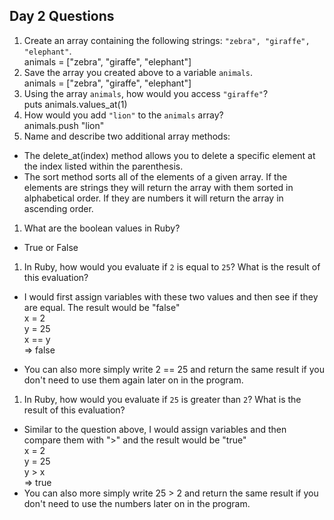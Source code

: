 ## Day 2 Questions

1. Create an array containing the following strings: `"zebra", "giraffe", "elephant"`.  
animals = ["zebra", "giraffe", "elephant"]  
1. Save the array you created above to a variable `animals`.  
animals = ["zebra", "giraffe", "elephant"]  
1. Using the array `animals`, how would you access `"giraffe"`?  
puts animals.values_at(1)  
1. How would you add `"lion"` to the `animals` array?  
animals.push "lion"  
1. Name and describe two additional array methods:  
- The delete_at(index) method allows you to delete a specific element at the index listed within the parenthesis.  
- The sort method sorts all of the elements of a given array. If the elements are strings they will return the array with them sorted in alphabetical order. If they are numbers it will return the array in ascending order.  
1. What are the boolean values in Ruby?  
- True or False  
1. In Ruby, how would you evaluate if `2` is equal to `25`? What is the result of this evaluation?  
- I would first assign variables with these two values and then see if they are equal. The result would be "false"  
    x = 2  
    y = 25  
    x == y  
    => false   

- You can also more simply write 2 == 25 and return the same result if you don't need to use them again later on in the program.  
1. In Ruby, how would you evaluate if `25` is greater than `2`? What is the result of this evaluation?  
- Similar to the question above, I would assign variables and then compare them with ">" and the result would be "true"  
    x = 2  
    y = 25  
    y > x  
    => true      
- You can also more simply write 25 > 2 and return the same result if you don't need to use the numbers later on in the program.  
